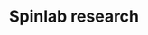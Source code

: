 ---
title: Spinlab research
view: masonry  # or 'compact' or 'list'

# Optional banner image (relative to assets/media/)
banner:
  image: ''
  caption: ''

# Optional summary displayed under section title
# summary: Explore our recent and ongoing research.

# Sections display publications or other content
sections:
  - block: collection
    content:
      title: 
      summary: 
      text: 
      count: 3
      filters:
        author: ''
        category: ''
        exclude_featured: false
        tag: ''
      offset: 0
      order: desc
      page_type: research
    design:
      view: card
      columns: '3'
---